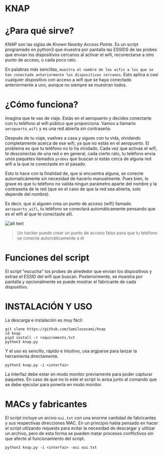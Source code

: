 # KNAP

# ¿Para qué sirve?
KNAP son las siglas de _Known Nearby Access Points_. Es un script programado en python3 que muestra por pantalla las ESSIDS de las probes que envian los dispositivos cercanos al activar el wifi, reconectarse a otro punto de acceso, o cada poco rato. 

En palabras más sencillas, `muestra el nombre de los wifis a los que se han conectado anteriormente los dispositivos cercanos`.
Esto aplica a casi cualquier dispositivo con acceso a wifi que se haya conectado anteriormente a uno, aunque no siempre se muestran todos.

# ¿Cómo funciona?
Imagina que te vas de viaje. Estás en el aeropuerto y decides conectarte con tu teléfono al wifi público que proporciona.
Vamos a llamarlo `aeropuerto_wifi` y es una red abierta sin contraseña.

Después de tu viaje, vuelves a casa y sigues con tu vida, olvidando completamente acerca de ese wifi, ya que no estás en el aeropuerto.
El problema es que tu teléfono no lo ha olvidado. Cada vez que activas el wifi, te desconectas de una red o en general, cada cierto rato, tu teléfono envia unos paquetes llamados `probes` que buscan si estás cerca de alguna red wifi a la que 
te conectaste en el pasado. 

Esto lo hace con la finalidad de, que si encuentra alguna, se conecte automaticámente sin necesidad de hacerlo manualmente. 
Pues bien, lo grave es que tu teléfono no valida ningun parámetro aparte del nombre y la contraseña de la red (que en el caso de que la red sea abierta, solo depende del nombre). 

Es decir, que si alguien crea un punto de acceso (wifi) llamado `aeropuerto_wifi`, tu teléfono se conectará automáticamente pensando que es el wifi al que te conectaste allí.

![alt text](https://i.imgur.com/nIfxW37.jpeg)
> Un hacker puede crear un punto de acceso falso para que tu teléfono se conecte automáticamente a él

# Funciones del script
El script "escucha" los probes de alrededor que envian los dispositivos y extrae el ESSID del wifi que buscan. Posteriormente, se muestra por pantalla y opcionalmente se puede mostrar el fabricante de cada dispositivo. 


# INSTALACIÓN Y USO
La descarga e instalación es muy fàcil:
```
git clone https://github.com/Samilososami/knap
cd knap
pip3 install -r requirements.txt
python3 knap.py
```


Y el uso es sencillo, rápido e intuitivo, usa argparse para lanzar la herramienta directamente.
```
python3 knap.py -i <interfaz>
```
La interfaz debe estar en modo monitor previamente para poder capturar paquetes. En caso de que no lo esté el script lo avisa junto al comando que se debe ejecutar para ponerla en modo monitor.

# MACs y fabricantes
El script incluye un arcivo `oui.txt` con una enorme cantidad de fabricantes y sus respectivas direcciones MAC. 
En un principio había pensado en hacer el script utlizando requests para evitar la necesidad de descargar y utilizar un archivo, pero de esta forma se pueden matar procesos conflictivos sin que afecte al funcionamiento del script.

```
python3 knap.py -i <interfaz> -oui oui.txt
```
